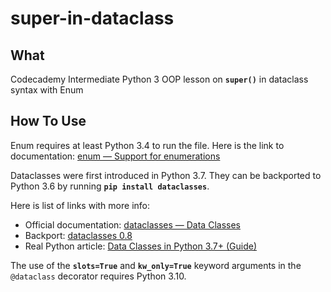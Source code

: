 # super-in-dataclass

## What

Codecademy Intermediate Python 3 OOP lesson on **`super()`** in dataclass syntax with Enum

## How To Use

Enum requires at least Python 3.4 to run the file. Here is the link to documentation: [enum — Support for enumerations](https://docs.python.org/3/library/enum.html)

Dataclasses were first introduced in Python 3.7. They can be backported to Python 3.6 by running **`pip install dataclasses`**.

Here is list of links with more info:

- Official documentation: [dataclasses — Data Classes](https://docs.python.org/3/library/dataclasses.html#module-dataclasses)
- Backport: [dataclasses 0.8](https://pypi.org/project/dataclasses/)
- Real Python article: [Data Classes in Python 3.7+ (Guide)](https://realpython.com/python-data-classes/)

The use of the **`slots=True`** and **`kw_only=True`** keyword arguments in the `@dataclass` decorator requires Python 3.10.
